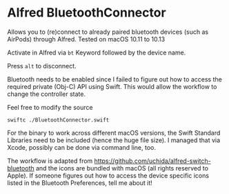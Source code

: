 # Alfred BluetoothConnector
Allows you to (re)connect to already paired bluetooth devices (such as AirPods) through Alfred.
Tested on macOS 10.11 to 10.13

Activate in Alfred via ```bt``` Keyword followed by the device name.

Press ```alt``` to disconnect.

Bluetooth needs to be enabled since I failed to figure out how to access the required private (Obj-C) API using Swift. This would allow the workflow to change the controller state.

Feel free to modify the source
```
swiftc ./BluetoothConnector.swift
```
For the binary to work across different macOS versions, the Swift Standard Libraries need to be included (hence the huge file size). I managed that via Xcode, possibly can be done via command line, too.

The workflow is adapted from https://github.com/uchida/alfred-switch-bluetooth and the icons are bundled with macOS (all rights reserved to Apple).
If someone figures out how to access the device specific icons listed in the Bluetooth Preferences, tell me about it!
